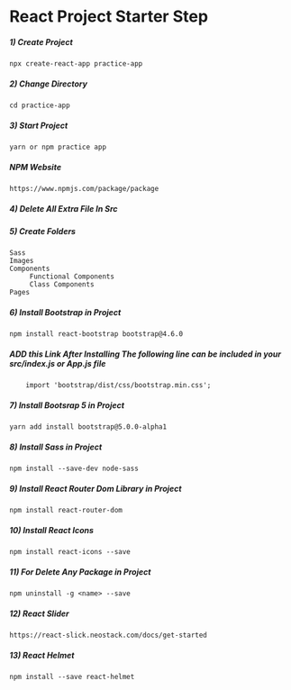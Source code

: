 # React Project Starter Step 

##### 1) Create Project 
	npx create-react-app practice-app


##### 2) Change Directory
	cd practice-app


##### 3) Start Project
	yarn or npm practice app
##### NPM Website
 	https://www.npmjs.com/package/package

##### 4) Delete All Extra File In Src


##### 5) Create Folders 
	Sass 
	Images 
	Components
	     Functional Components
	     Class Components
	Pages 


##### 6) Install Bootstrap in Project
	npm install react-bootstrap bootstrap@4.6.0
##### ADD this Link After Installing *The following line can be included in your src/index.js or App.js file*
      	import 'bootstrap/dist/css/bootstrap.min.css';

##### 7) Install Bootsrap 5 in Project
	yarn add install bootstrap@5.0.0-alpha1



##### 8) Install Sass in Project
	npm install --save-dev node-sass


##### 9) Install React Router Dom Library in Project
	npm install react-router-dom
	
##### 10) Install React Icons 
	npm install react-icons --save
	
##### 11) For Delete Any Package in Project
	npm uninstall -g <name> --save
	
##### 12) React Slider
	https://react-slick.neostack.com/docs/get-started
	
##### 13) React Helmet
	npm install --save react-helmet
